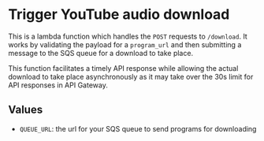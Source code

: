 # Trigger YouTube audio download
This is a lambda function which handles the `POST` requests to `/download`. It works by validating the payload for a `program_url` and then submitting a message to the SQS queue for a download to take place.

This function facilitates a timely API response while allowing the actual download to take place asynchronously as it may take over the 30s limit for API responses in API Gateway.

## Values
- `QUEUE_URL`: the url for your SQS queue to send programs for downloading